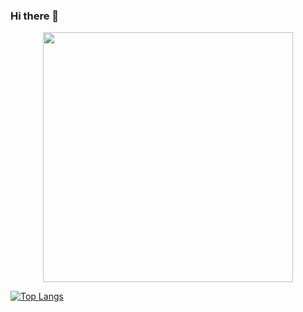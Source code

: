 ### Hi there 👋

<!--
**MazlumAltay/MazlumAltay** is a ✨ _special_ ✨ repository because its `README.md` (this file) appears on your GitHub profile.

Here are some ideas to get you started:

- 🔭 I’m currently working on ...
- 🌱 I’m currently learning ...
- 👯 I’m looking to collaborate on ...
- 🤔 I’m looking for help with ...
- 💬 Ask me about ...
- 📫 How to reach me: ...
- 😄 Pronouns: ...
- ⚡ Fun fact: ...
-->

<p align="center">
   <img src="https://media.giphy.com/media/SWoSkN6DxTszqIKEqv/giphy.gif" width="400" />
</p>

[![Top Langs](https://github-readme-stats.vercel.app/api/top-langs/?username=MazlumAltay)](https://github.com/anuraghazra/github-readme-stats)


